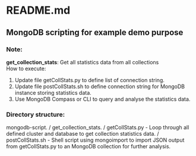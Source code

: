 # README.md
## MongoDB scripting for example demo purpose

### Note:
**get_collection_stats**: Get all statistics data from all collections  
How to execute:  
1. Update file getCollStats.py to define list of connection string.  
2. Update file postCollStats.sh to define connection string for MongoDB instance storing statistics data.  
3. Use MongoDB Compass or CLI to query and analyse the statistics data.  


### Directory structure:
mongodb-script. 
/ get_collection_stats. 
         / getCollStats.py - Loop through all defined cluster and database to get collection statistics data. 
         / postCollStats.sh - Shell script using mongoimport to import JSON output from getCollStats.py to an MongoDB collection for further analysis. 
         
